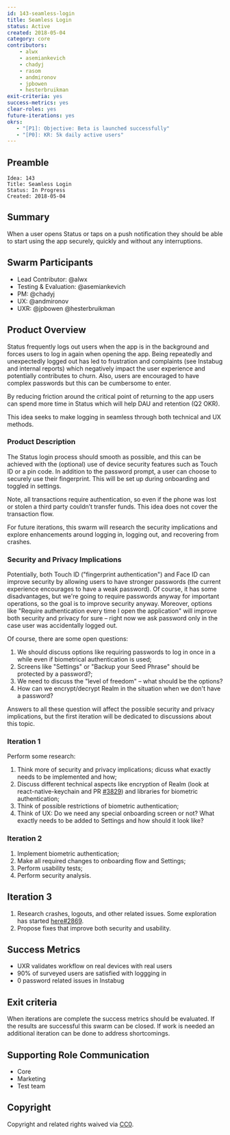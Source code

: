 ```yaml
---
id: 143-seamless-login
title: Seamless Login
status: Active
created: 2018-05-04
category: core
contributors:
    - alwx
    - asemiankevich
    - chadyj
    - rasom
    - andmironov
    - jpbowen
    - hesterbruikman
exit-criteria: yes
success-metrics: yes
clear-roles: yes
future-iterations: yes
okrs:
   - "[P1]: Objective: Beta is launched successfully"
   - "[P0]: KR: 5k daily active users"
---
```


## Preamble

    Idea: 143
    Title: Seamless Login
    Status: In Progress
    Created: 2018-05-04


## Summary

When a user opens Status or taps on a push notification they should be able to start using the app securely, quickly and without any interruptions.

## Swarm Participants
- Lead Contributor: @alwx
- Testing & Evaluation: @asemiankevich
- PM: @chadyj
- UX: @andmironov
- UXR: @jpbowen @hesterbruikman


## Product Overview

Status frequently logs out users when the app is in the background and forces users to log in again when opening the app. Being repeatedly and unexpectedly logged out has led to frustration and complaints (see Instabug and internal reports) which negatively impact the user experience and potentially contributes to churn. Also, users are encouraged to have complex passwords but this can be cumbersome to enter.

By reducing friction around the critical point of returning to the app users can spend more time in Status which will help DAU and retention (Q2 OKR).

This idea seeks to make logging in seamless through both technical and UX methods.


### Product Description

The Status login process should smooth as possible, and this can be achieved with the (optional) use of device security features such as Touch ID or a pin code. In addition to the password prompt, a user can choose to securely use their fingerprint. This will be set up during onboarding and toggled in settings.

Note, all transactions require authentication, so even if the phone was lost or stolen a third party couldn’t transfer funds. This idea does not cover the transaction flow.

For future iterations, this swarm will research the security implications and explore enhancements around logging in, logging out, and recovering from crashes.

### Security and Privacy Implications

Potentially, both Touch ID ("fingerprint authentication") and Face ID can improve security by allowing users to have stronger passwords (the current experience encourages to have a weak password). Of course, it has some disadvantages, but we're going to require passwords anyway for important operations, so the goal is to improve security anyway.
Moreover, options like "Require authentication every time I open the application" will improve both security and privacy for sure – right now we ask password only in the case user was accidentally logged out.  

Of course, there are some open questions:
1) We should discuss options like requiring passwords to log in once in a while even if biometrical authentication is used;
2) Screens like "Settings" or "Backup your Seed Phrase" should be protected by a password?;
3) We need to discuss the "level of freedom" – what should be the options? 
4) How can we encrypt/decrypt Realm in the situation when we don't have a password?

Answers to all these question will affect the possible security and privacy implications, but the first iteration will be dedicated to discussions about this topic.

### Iteration 1

Perform some research:
1) Think more of security and privacy implications; dicuss what exactly needs to be implemented and how;
2) Discuss different technical aspects like encryption of Realm (look at react-native-keychain and PR [#3829](https://github.com/status-im/status-react/pulls/3829)) and libraries for biometric authentication;
3) Think of possible restrictions of biometric authentication;
4) Think of UX: Do we need any special onboarding screen or not? What exactly needs to be added to Settings and how should it look like?

### Iteration 2

1) Implement biometric authentication;
2) Make all required changes to onboarding flow and Settings;
3) Perform usability tests;
4) Perform security analysis.

## Iteration 3

1) Research crashes, logouts, and other related issues. Some exploration has started [here#2869](https://github.com/status-im/status-react/issues/2869#issuecomment-376098196).
2) Propose fixes that improve both security and usability.


## Success Metrics

- UXR validates workflow on real devices with real users
- 90% of surveyed users are satisfied with loggging in
- 0 password related issues in Instabug


## Exit criteria

When iterations are complete the success metrics should be evaluated. If the results are successful this swarm can be closed. If work is needed an additional iteration can be done to address shortcomings.

## Supporting Role Communication

- Core
- Marketing
- Test team

## Copyright
Copyright and related rights waived via [CC0](https://creativecommons.org/publicdomain/zero/1.0/).
